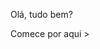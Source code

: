Olá, tudo bem?

Comece por aqui >  <a href="https://github.com/Durvaldo/html-css/blob/main/exercicios/ex013/index.html"></a>